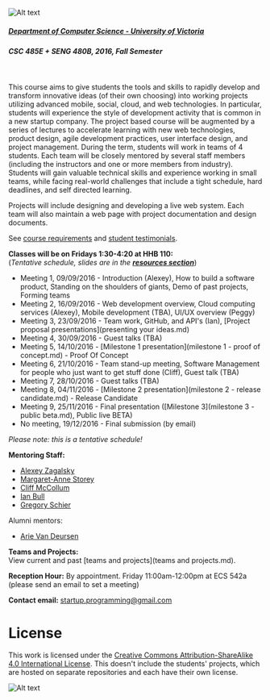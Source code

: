 ![Alt text](images/logo.png)

##### [Department of Computer Science - University of Victoria](http://www.csc.uvic.ca/)
##### CSC 485E + SENG 480B, 2016, Fall Semester
<br>

This course aims to give students the tools and skills to rapidly develop and transform innovative ideas (of their own choosing) into working projects utilizing advanced mobile, social, cloud, and web technologies. In particular, students will experience the style of development activity that is common in a new startup company. The project based course will be augmented by a series of lectures to accelerate learning with new web technologies, product design, agile development practices, user interface design, and project management. During the term, students will work in teams of 4 students. Each team will be closely mentored by several staff members (including the instructors and one or more members from industry). Students will gain valuable technical skills and experience working in small teams, while facing real-world challenges that include a tight schedule, hard deadlines, and self directed learning.

Projects will include designing and developing a live web system. Each team will also maintain a web page with project documentation and design documents.

See [course requirements](requirements.md) and [student testimonials](testimonials.md).

**Classes will be on Fridays 1:30-4:20 at HHB 110:**  
(*Tentative schedule, slides are in the [**resources section**](resources)*)

- Meeting 1, 09/09/2016 - Introduction (Alexey), How to build a software product, Standing on the shoulders of giants, Demo of past projects, Forming teams
- Meeting 2, 16/09/2016 - Web development overview, Cloud computing services (Alexey), Mobile development (TBA), UI/UX overview (Peggy)
- Meeting 3, 23/09/2016 - Team work, GitHub, and API's (Ian), [Project proposal presentations](presenting your ideas.md)
- Meeting 4, 30/09/2016 - Guest talks (TBA)
- Meeting 5, 14/10/2016 - [Milestone 1 presentation](milestone 1 - proof of concept.md) - Proof Of Concept
- Meeting 6, 21/10/2016 - Team stand-up meeting, Software Management for people who just want to get stuff done (Cliff), Guest talk (TBA)
- Meeting 7, 28/10/2016 - Guest talks (TBA)
- Meeting 8, 04/11/2016 - [Milestone 2 presentation](milestone 2 - release candidate.md) - Release Candidate
- Meeting 9, 25/11/2016 - Final presentation ([Milestone 3](milestone 3 - public beta.md), Public live BETA)
- No meeting, 19/12/2016 - Final submission (by email)

*Please note: this is a tentative schedule!*

**Mentoring Staff:**

- [Alexey Zagalsky](http://alexeyza.com/)
- [Margaret-Anne Storey](https://margaretannestorey.wordpress.com/)
- [Cliff McCollum](https://ca.linkedin.com/in/cliffmccollum)
- [Ian Bull](http://ianbull.com/)
- [Gregory Schier](http://schier.co/)

Alumni mentors:
- [Arie Van Deursen](http://www.st.ewi.tudelft.nl/~arie/)

**Teams and Projects:**  
View current and past [teams and projects](teams and projects.md).

**Reception Hour:** By appointment. Friday 11:00am-12:00pm at ECS 542a (please send an email to set a meeting) 

**Contact email:** [startup.programming@gmail.com](mailto:startup.programming@gmail.com)

# License
This work is licensed under the [Creative Commons Attribution-ShareAlike 4.0 International License](http://creativecommons.org/licenses/by-sa/4.0/). This doesn't include the students' projects, which are hosted on separate repositories and each have their own license.

![Alt text](https://i.creativecommons.org/l/by-sa/4.0/88x31.png "Creative Commons Attribution-ShareAlike 4.0 International License")

